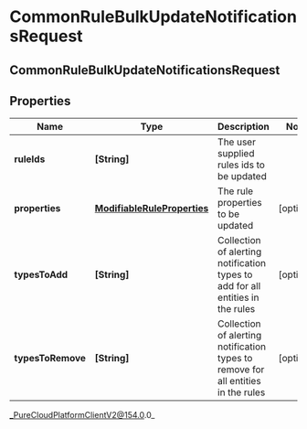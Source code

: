 # CommonRuleBulkUpdateNotificationsRequest

## CommonRuleBulkUpdateNotificationsRequest

## Properties

|Name | Type | Description | Notes|
|------------ | ------------- | ------------- | -------------|
| **ruleIds** | **[String]** | The user supplied rules ids to be updated | |
| **properties** | [**ModifiableRuleProperties**](ModifiableRuleProperties) | The rule properties to be updated | [optional] |
| **typesToAdd** | **[String]** | Collection of alerting notification types to add for all entities in the rules | [optional] |
| **typesToRemove** | **[String]** | Collection of alerting notification types to remove for all entities in the rules | [optional] |



_PureCloudPlatformClientV2@154.0.0_
